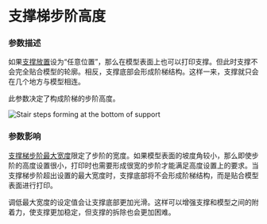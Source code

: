 支撑梯步阶高度
====
### **参数描述**
如果[支撑放置](support_type.md)设为“任意位置”，那么在模型表面上也可以打印支撑。但此时支撑不会完全贴合模型的轮廓。相反，支撑底部会形成阶梯结构。这样一来，支撑就只会在几个地方与模型相连。

此参数决定了构成阶梯的步阶高度。

![Stair steps forming at the bottom of support](../images/support_bottom_stair_step_height.png)

### **参数影响**
[支撑梯步阶最大宽度](support_bottom_stair_step_width.md)限定了步阶的宽度。如果模型表面的坡度角较小，那么即使步阶的高度设置很小，打印时也需要形成很宽的步阶才能满足高度设置上的要求。当支撑梯步阶超出设置的最大宽度时，支撑底部将不会形成阶梯结构，而是贴合模型表面进行打印。

调低最大宽度的设定值会让支撑底部更加光滑。这样可以增强支撑和模型之间的附着力，使支撑更加稳定，但支撑的拆除也会更加困难。
